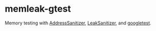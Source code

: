 # memleak-gtest

Memory testing with [AddressSanitizer](https://github.com/google/sanitizers/wiki/AddressSanitizer), [LeakSanitizer](https://github.com/google/sanitizers/wiki/AddressSanitizerLeakSanitizer), and [googletest](https://github.com/google/googletest).
